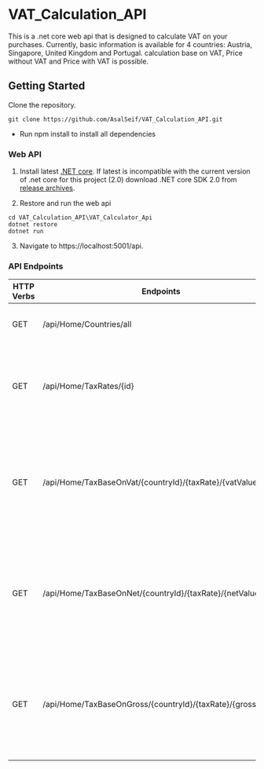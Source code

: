 # VAT_Calculation_API
This is a .net core web api that is designed to calculate VAT on your purchases. Currently, basic information is available for 4 countries: Austria, Singapore, United Kingdom and Portugal.
calculation base on VAT, Price without VAT and Price with VAT is possible.

## Getting Started

Clone the repository.
```shell
git clone https://github.com/AsalSeif/VAT_Calculation_API.git
```
* Run npm install to install all dependencies
### Web API

1. Install latest [.NET core](https://www.microsoft.com/net/core). 
If latest is incompatible with the current version of .net core for this project (2.0)
download .NET core SDK 2.0 from [release archives](https://github.com/dotnet/core/blob/master/release-notes/download-archives/2.0.0-download.md).

2. Restore and run the web api
```shell
cd VAT_Calculation_API\VAT_Calculator_Api
dotnet restore
dotnet run
```

3. Navigate to https://localhost:5001/api.



### API Endpoints
| HTTP Verbs | Endpoints | Action |
| --- | --- | --- |
| GET | /api/Home/Countries/all | To get list of supported countries |
| GET | /api/Home/TaxRates/{id} | To get allowded tax rate in the specific country,id refers to country |
| GET | /api/Home/TaxBaseOnVat/{countryId}/{taxRate}/{vatValue} | To calculate net and gross amount base on valued-added amount and taxRate |
| GET | /api/Home/TaxBaseOnNet/{countryId}/{taxRate}/{netValue} | To calculate valued-added tax and gross amount base on net amount and taxRate |
| GET | /api/Home/TaxBaseOnGross/{countryId}/{taxRate}/{grossValue} | To calculate net and valued-added tax amount base ongross amount and taxRate |
